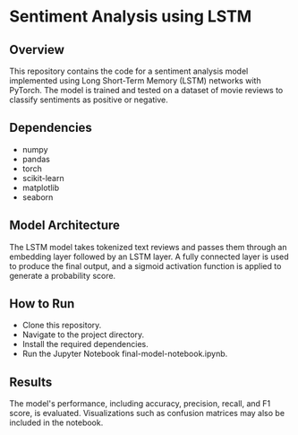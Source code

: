 # Sentiment Analysis using LSTM

## Overview
This repository contains the code for a sentiment analysis model implemented using Long Short-Term Memory (LSTM) networks with PyTorch. The model is trained and tested on a dataset of movie reviews to classify sentiments as positive or negative.

## Dependencies
- numpy
- pandas
- torch
- scikit-learn
- matplotlib
- seaborn

## Model Architecture
The LSTM model takes tokenized text reviews and passes them through an embedding layer followed by an LSTM layer. A fully connected layer is used to produce the final output, and a sigmoid activation function is applied to generate a probability score.

## How to Run
- Clone this repository.
- Navigate to the project directory.
- Install the required dependencies.
- Run the Jupyter Notebook final-model-notebook.ipynb.

## Results
The model's performance, including accuracy, precision, recall, and F1 score, is evaluated. Visualizations such as confusion matrices may also be included in the notebook.